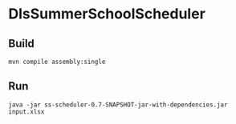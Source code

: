 # DlsSummerSchoolScheduler

## Build

```
mvn compile assembly:single
```


## Run

```
java -jar ss-scheduler-0.7-SNAPSHOT-jar-with-dependencies.jar input.xlsx
```
